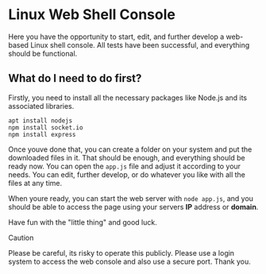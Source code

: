 # Linux Web Shell Console

Here you have the opportunity to start, edit, and further develop a web-based Linux shell console. All tests have been successful, and everything should be functional.

## What do I need to do first?

Firstly, you need to install all the necessary packages like Node.js and its associated libraries.
```
apt install nodejs
npm install socket.io
npm install express
```

Once youve done that, you can create a folder on your system and put the downloaded files in it.
That should be enough, and everything should be ready now. You can open the `app.js` file and adjust it according to your needs.
You can edit, further develop, or do whatever you like with all the files at any time.

When youre ready, you can start the web server with `node app.js`, and you should be able to access the page using your servers **IP** address or **domain**.

Have fun with the "little thing" and good luck.

> [!CAUTION]
> Please be careful, its risky to operate this publicly. Please use a login system to access the web console and also use a secure port. Thank you.
